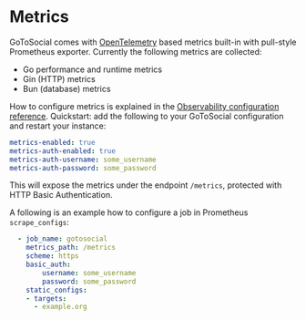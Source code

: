 # Metrics

GoToSocial comes with [OpenTelemetry][otel] based metrics built-in with pull-style Prometheus exporter. Currently the following metrics are collected:
* Go performance and runtime metrics
* Gin (HTTP) metrics
* Bun (database) metrics

How to configure metrics is explained in the [Observability configuration reference][obs]. Quickstart: add the following to your GoToSocial configuration and restart your instance:

```yaml
metrics-enabled: true
metrics-auth-enabled: true
metrics-auth-username: some_username
metrics-auth-password: some_password
```

This will expose the metrics under the endpoint `/metrics`, protected with HTTP Basic Authentication.

A following is an example how to configure a job in Prometheus `scrape_configs`:

```yaml
  - job_name: gotosocial
    metrics_path: /metrics
    scheme: https
    basic_auth:
        username: some_username
        password: some_password
    static_configs:
    - targets:
      - example.org
```

[otel]: https://opentelemetry.io/
[obs]: ../configuration/observability.md